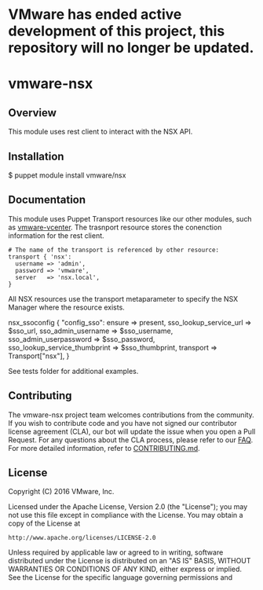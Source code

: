 
# VMware has ended active development of this project, this repository will no longer be updated.
# vmware-nsx

## Overview

This module uses rest client to interact with the NSX API.

## Installation

$ puppet module install vmware/nsx

## Documentation

This module uses Puppet Transport resources like our other modules, such as [vmware-vcenter](https://github.com/vmware/vmware-vcenter). The trasnport resource stores the conenction information for the rest client.

    # The name of the transport is referenced by other resource:
    transport { 'nsx':
      username => 'admin',
      password => 'vmware',
      server   => 'nsx.local',
    }

All NSX resources use the transport metaparameter to specify the NSX Manager where the resource exists.

   nsx_ssoconfig { \"config_sso\":
     ensure                        => present,
     sso_lookup_service_url        => $sso_url,
     sso_admin_username            => $sso_username,
     sso_admin_userpassword        => $sso_password,
     sso_lookup_service_thumbprint => $sso_thumbprint,
     transport                     => Transport["nsx"],
   }

See tests folder for additional examples.

## Contributing

The vmware-nsx project team welcomes contributions from the community. If you wish to contribute code and you have not
signed our contributor license agreement (CLA), our bot will update the issue when you open a Pull Request. For any
questions about the CLA process, please refer to our [FAQ](https://cla.vmware.com/faq). For more detailed information,
refer to [CONTRIBUTING.md](CONTRIBUTING.md).

## License
Copyright (C) 2016 VMware, Inc.

Licensed under the Apache License, Version 2.0 (the "License");
you may not use this file except in compliance with the License.
You may obtain a copy of the License at

    http://www.apache.org/licenses/LICENSE-2.0

Unless required by applicable law or agreed to in writing, software
distributed under the License is distributed on an "AS IS" BASIS,
WITHOUT WARRANTIES OR CONDITIONS OF ANY KIND, either express or implied.
See the License for the specific language governing permissions and

